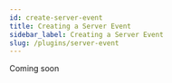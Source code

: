 ```yaml
---
id: create-server-event
title: Creating a Server Event
sidebar_label: Creating a Server Event
slug: /plugins/server-event
---
```


Coming soon 